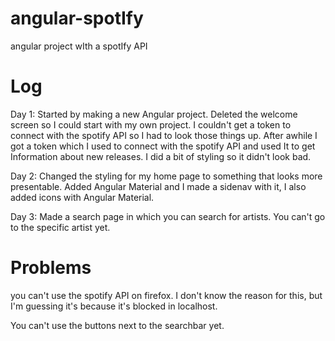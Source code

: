 # angular-spotIfy
 angular project wIth a spotIfy API

# Log
Day 1:
Started by making a new Angular project. Deleted the welcome screen so I could start with my own project. I couldn't get a token to connect with the spotify API so I had to look those things up. After awhile I got a token which I used to connect with the spotify API and used It to get Information about new releases. I did a bit of styling so it didn't look bad.

Day 2:
Changed the styling for my home page to something that looks more presentable. Added Angular Material and I made a sidenav with it, I also added icons with Angular Material.

Day 3:
Made a search page in which you can search for artists. You can't go to the specific artist yet.

# Problems
you can't use the spotify API on firefox. I don't know the reason for this, but I'm guessing it's because it's blocked in localhost.

You can't use the buttons next to the searchbar yet.
